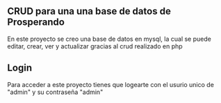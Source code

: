 ## CRUD para una una base de datos de Prosperando 
En este proyecto se creo una base de datos en mysql, la cual se puede editar, crear, ver y actualizar gracias al crud realizado en php

## Login
Para acceder a este proyecto tienes que logearte con el usurio unico de "admin" y su contraseña "admin"